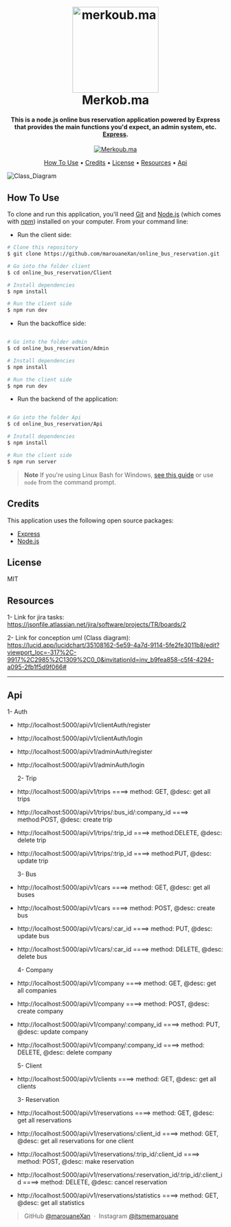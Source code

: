 <h1 align="center">
  <br>
  <a href="https://user-images.githubusercontent.com/93975817/196152329-958567e1-7a5d-4fb4-b5d3-e65e88146b3a.png">
  <img src="https://user-images.githubusercontent.com/93975817/196152329-958567e1-7a5d-4fb4-b5d3-e65e88146b3a.png" alt="merkoub.ma" width="200">
  </a>
  <br>
  Merkob.ma
  <br>
</h1>

<h4 align="center">This is a node.js online bus reservation application powered by Express that provides the main functions you'd expect, an admin system, etc. <a href="https://expressjs.com/fr/" target="_blank">Express</a>.</h4>

<p align="center">
  <a href="https://github.com/marouaneXan/online_bus_reservation/blob/main/Api/package.json">
    <img src="https://badge.fury.io/js/electron-markdownify.svg"
         alt="Merkoub.ma">
  </a>
</p>

<p align="center">
  <a href="#how-to-use">How To Use</a> •
  <a href="#credits">Credits</a> •
  <a href="#license">License</a> •
  <a href="#resources">Resources</a> •
  <a href="#resources">Api</a> 
</p>

![Class_Diagram](https://user-images.githubusercontent.com/93975817/196899186-b0cfad35-8365-4e32-acd0-345117e0d3f4.png)

## How To Use

To clone and run this application, you'll need [Git](https://git-scm.com) and [Node.js](https://nodejs.org/en/download/) (which comes with [npm](http://npmjs.com)) installed on your computer. From your command line:

- Run the client side:

```bash
# Clone this repository
$ git clone https://github.com/marouaneXan/online_bus_reservation.git

# Go into the folder client
$ cd online_bus_reservation/Client

# Install dependencies
$ npm install

# Run the client side
$ npm run dev
```

- Run the backoffice side:

```bash

# Go into the folder admin
$ cd online_bus_reservation/Admin

# Install dependencies
$ npm install

# Run the client side
$ npm run dev
```

- Run the backend of the application:

```bash

# Go into the folder Api
$ cd online_bus_reservation/Api

# Install dependencies
$ npm install

# Run the client side
$ npm run server
```

> **Note**
> If you're using Linux Bash for Windows, [see this guide](https://nodejs.org/en/download/package-manager/) or use `node` from the command prompt.

## Credits

This application uses the following open source packages:

- [Express](http://express.com/)
- [Node.js](https://nodejs.org/)

## License

MIT

## Resources

1- Link for jira tasks: https://jsonfile.atlassian.net/jira/software/projects/TR/boards/2

2- Link for conception uml (Class diagram): https://lucid.app/lucidchart/35108162-5e59-4a7d-9114-5fe2fe3011b8/edit?viewport_loc=-317%2C-9917%2C2985%2C1309%2C0_0&invitationId=inv_b9fea858-c5f4-4294-a095-2fb1f5d9f066#

---

## Api

1- Auth
- http://localhost:5000/api/v1/clientAuth/register
- http://localhost:5000/api/v1/clientAuth/login
- http://localhost:5000/api/v1/adminAuth/register
- http://localhost:5000/api/v1/adminAuth/login

  2- Trip
- http://localhost:5000/api/v1/trips ====> method: GET, @desc: get all trips
- http://localhost:5000/api/v1/trips/:bus_id/:company_id ====> method:POST, @desc: create trip
- http://localhost:5000/api/v1/trips/:trip_id ====> method:DELETE, @desc: delete trip
- http://localhost:5000/api/v1/trips/:trip_id ====> method:PUT, @desc: update trip

  3- Bus
- http://localhost:5000/api/v1/cars ====> method: GET, @desc: get all buses
- http://localhost:5000/api/v1/cars ====> method: POST, @desc: create bus
- http://localhost:5000/api/v1/cars/:car_id ====> method: PUT, @desc: update bus
- http://localhost:5000/api/v1/cars/:car_id ====> method: DELETE, @desc: delete bus

  4- Company
- http://localhost:5000/api/v1/company ====> method: GET, @desc: get all companies
- http://localhost:5000/api/v1/company ====> method: POST, @desc: create company
- http://localhost:5000/api/v1/company/:company_id ====> method: PUT, @desc: update company
- http://localhost:5000/api/v1/company/:company_id ====> method: DELETE, @desc: delete company

  5- Client
- http://localhost:5000/api/v1/clients ====> method: GET, @desc: get all clients

  3- Reservation
- http://localhost:5000/api/v1/reservations ====> method: GET, @desc: get all reservations
- http://localhost:5000/api/v1/reservations/:client_id ====> method: GET, @desc: get all    reservations for one client
- http://localhost:5000/api/v1/reservations/:trip_id/:client_id ====> method: POST, @desc: make reservation
- http://localhost:5000/api/v1/reservations/:reservation_id/:trip_id/:client_id ====> method: DELETE, @desc: cancel reservation
- http://localhost:5000/api/v1/reservations/statistics ====> method: GET, @desc: get all statistics

> GitHub [@marouaneXan](https://github.com/marouaneXan) &nbsp;&middot;&nbsp;
> Instagram [@itsmemarouane](https://www.instagram.com/itsmemarouane)
